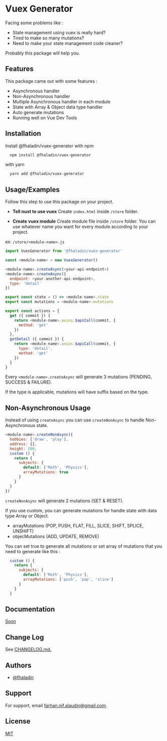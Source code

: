 # Vuex Generator
Facing some problems like :

- State management using vuex is really hard?
- Tired to make so many mutations?
- Need to make your state management code cleaner?

Probably this package will help you.


## Features
This package came out with some features :
- Asynchronous handler
- Non-Asynchronous handler
- Multiple Asynchronous handler in each module
- State with Array & Object data type handler
- Auto generate mutations
- Running well on Vue Dev Tools


## Installation
Install @fhaladin/vuex-generator with npm

```bash
  npm install @fhaladin/vuex-generator
```

with yarn
```bash
  yarn add @fhaladin/vuex-generator
```  

## Usage/Examples
Follow this step to use this package on your project.

- **Tell nuxt to use vuex**
Create `index.html` inside `/store` folder.

- **Create vuex module**
Create module file inside `/store` folder.
You can use whatever name you want for every module according to your project.

ex: `/store/<module-name>.js`

```javascript
import VuexGenerator from '@fhaladin/vuex-generator'

const <module-name> = new VuexGenerator()

<module-name>.createAsync(<your-api-endpoint>)
<module-name>.createAsync({
  endpoint: <your-another-api-endpoint>,
  type: 'detail'
})

export const state = () => <module-name>.state
export const mutations = <module-name>.mutations

export const actions = {
  get ({ commit }) {
    return <module-name>.axios.$apiCall(commit, {
      method: 'get' 
    })
  },
  getDetail ({ commit }) {
    return <module-name>.axios.$apiCall(commit, {
      type: 'detail',
      method: 'get'
    })
  }
}
```
Every `<module-name>.createAsync` will generate 3 mutations (PENDING, SUCCESS & FAILURE).

If the type is applicable, mutations will have suffix based on the type.


## Non-Asynchronous Usage
Instead of using `createAsync` you can use `createNonAsync` to handle Non-Asynchronous state.

```Javascript
<module-name>.createNonAsync({
  hobbies: ['draw', 'play'],
  address: {},
  height: 200,
  custom () {
    return {
      subjects: {
        default: ['Math', 'Physics'],
        arrayMutations: true
      }
    }
  }
})
```

`createNonAsync` will generate 2 mutations (SET & RESET).

If you use custom, you can generate mutations for handle state with data type Array or Object.

- arrayMutations (POP, PUSH, FLAT, FILL, SLICE, SHIFT, SPLICE, UNSHIFT)
- objecMutations (ADD, UPDATE, REMOVE)

You can set true to generate all mutations or set array of mutations that you need to generate like this :

```Javascript
  custom () {
    return {
      subjects: {
        default: ['Math', 'Physics'],
        arrayMutations: ['push', 'pop', 'slice']
      }
    }
  }
```

## Documentation
[Soon](https://)


## Change Log
See [CHANGELOG.md.](https://github.com/fhaladin/vuex-generator/blob/master/CHANGELOG.md)


## Authors
- [@fhaladin](https://www.github.com/fhaladin)


## Support
For support, email farhan.nif.alaudin@gmail.com.


## License
[MIT](https://choosealicense.com/licenses/mit/)
